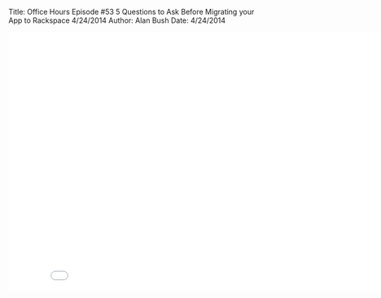Title: Office Hours Episode #53 5 Questions to Ask Before Migrating your App to Rackspace 4/24/2014
Author: Alan Bush
Date: 4/24/2014

<div class="video-container"><iframe width="854" height="510" src="//www.youtube.com/embed/_FNYh79FSrg" frameborder="0" allowfullscreen></iframe></div>
